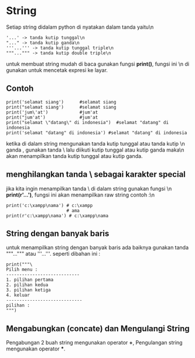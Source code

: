 # String 
Setiap string didalam python di nyatakan dalam  tanda yaitu\n
	
	'...' -> tanda kutip tunggal\n
	"..." -> tanda kutip ganda\n 
	'''...''' -> tanda kutip tunggal triple\n
	"""...""" -> tanda kutip double triple\n


untuk membuat string mudah di baca gunakan fungsi **print()**, fungsi ini \n
di gunakan untuk mencetak expresi ke layar.

## Contoh
	print('selamat siang') 		#selamat siang
	print("selamat siang')		#selamat siang
	print('jum\'at')			#jum'at
	print("jum'at')				#jum'at
	print("selamat \"datang\" di indonesia")  #selamat "datang" di indonesia
	print('selamat "datang" di indonesia') #selamat "datang" di indonesia

ketika di dalam string mengunakan tanda kutip tunggal atau tanda kutip \n
ganda , gunakan tanda \ lalu diikuti kutip tunggal atau kutip ganda maka\n
akan menampilkan tanda kutip tunggal atau kutip ganda.
 
## menghilangkan tanda \ sebagai karakter special
jika kita ingin menampilkan tanda \ di dalam string gunakan fungsi \n
**print(r'...')**, fungsi ini akan menampilkan raw string contoh :\n
	
	print('c:\xampp\nama') # c:\xampp
						   # ama
	print(r'c:\xampp\nama') # c:\xampp\nama

## String dengan banyak baris 
untuk menampilkan string dengan banyak baris ada baiknya gunakan tanda 
"""...""" atau '''...'''. seperti dibahan ini : 
	
	print("""\
	Pilih menu :
	----------------------------
	1. pilihan pertama
	2. pilihan kedua
	3. pilihan ketiga
	4. keluar
	-----------------------------
	pilihan : 
	""")


## Mengabungkan (concate) dan Mengulangi String
Pengabungan 2 buah string mengunakan operator **+**, Pengulangan string 
mengunakan operator __*__.

